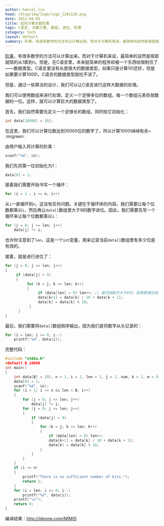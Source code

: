 ```yaml
---
author: hancel.lin
head: /blog/img/logo/logo_128x128.png
date: 2012-04-03
title: 如何计算大数阶乘
tags: C语言, 大数计算, 数组, 进位, 阶乘
category: tech
layout: default
summary: 阶乘，有很多数学的方法可以计算出来。而对于计算机来说，最简单的自然是按部就班的从1乘到n。但是，在C语言里，本来挺简单的程序却被一个东西给限制住了——数据类型。C语言里没有长度很大的数据类型，如果只是计算10!还好，但是如果要计算1000!，C语言的数据类型就吃不消了。
---
```


[阶乘](https://zh.wikipedia.org/wiki/%E9%9A%8E%E4%B9%98)，有很多数学的方法可以计算出来。而对于计算机来说，最简单的自然是按部就班的从1乘到n。但是，在C语言里，本来挺简单的程序却被一个东西给限制住了——数据类型。C语言里没有长度很大的数据类型，如果只是计算10!还好，但是如果要计算1000!，C语言的数据类型就吃不消了。

但是，通过一些算法的设计，我们可以让C语言进行这样大数据的处理。

我们可以使用数组来进行处理，定义一个足够多位的数组，每一个数组元素存放数据的一位。这样，就可以计算巨大的数据类型了。

首先，我们自然需要先定义一个足够长的数组，同时给它初始化：

```c
int data[10000] = {0};
```

在这里，我们可以计算位数达到10000位的数字了。所以计算1000!绰绰有余~ :mrgreen:

由用户输入将计算的阶乘：

```c
scanf("%d", &n);
```

我们先将第一位初始化为1：

```c
data[0] = 1;
```

接着我们需要开始书写一个循环：

```c
for (i = 1 ; i <= n; i++)
```

从`i`一直循环到`n`，这没有任何问题。关键在于循环体的内容。我们需要让每个位数都乘以`i`，然后再让`data[]`数组里大于9的数字进位。因此，我们需要先写一个循环来让每个位数都乘以`i`：

```c
for (j = 0; j <= len; j++)  
    data[j] *= i;  
```
也许你注意到了`len`，这是一个`int`变量，用来记录当前`data[]`数组里有多少位是有效的。

接着，就是进行进位了：

```c
for (j = 0; j <= len; j++)  
{  
     if (data[j] > 9)  
     {  
          for (k = j; k <= len; k++)  
          {  
               if (data[len] > 9) len++; // 最顶端数字大于9时，就需要增加有效位数了  
               data[k+1] = data[k] / 10 + data[k + 1];  
               data[k] = data[k] % 10;  
           }  
      }  
}  
```

最后，我们需要将`data[]`数组倒序输出，因为我们是将数字从头记录的：

```c
for (i = len; i >= 0; i--)  
    printf("%d", data[i]);  
```

完整代码：

```c
#include "stdio.h"  
#default B 10000  
int main()  
{  
    int data[B] = {0}, n = 1, i = 1, len = 1, j = 1, num, k = 1, m = 0;  
    data[0] = 1;  
    scanf("%d", &n);  
    for (i = 1; i <= n && len < B; i++)  
    {  
        for (j = 0; j <= len; j++)  
            data[j] *= i;  
        for (j = 0; j <= len; j++)  
        {  
            if (data[j] > 9)  
            {  
                for (k = j; k <= len; k++)  
                {  
                    if (data[len] > 9) len++;  
                    data[k+1] = data[k] / 10 + data[k + 1];  
                    data[k] = data[k] % 10;  
                }  
            }  
        }  
    }  
    if (i <= n)  
    {  
        printf("There is no sufficient number of bits.");  
        return 1;  
    }  
    for (i = len; i >= 0; i--)  
        printf("%d", data[i]);  
    printf("\n");  
    return 0;  
}  
```
编译结果：http://ideone.com/NfMt5
